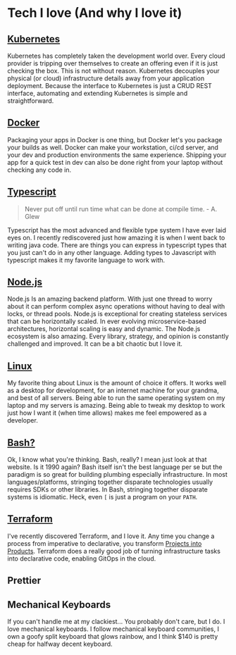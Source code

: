 # Tech I love (And why I love it)

## [Kubernetes](https://kubernetes.io)

Kubernetes has completely taken the development world over. Every cloud provider
is tripping over themselves to create an offering even if it is just checking
the box. This is not without reason. Kubernetes decouples your physical (or
cloud) infrastructure details away from your application deployment. Because the
interface to Kubernetes is just a CRUD REST interface, automating and extending
Kubernetes is simple and straightforward.

## [Docker](https://docker.io)

Packaging your apps in Docker is one thing, but Docker let's you package your
builds as well. Docker can make your workstation, ci/cd server, and your dev and
production environments the same experience. Shipping your app for a quick test
in dev can also be done right from your laptop without checking any code in.

## [Typescript](https://typescriptlang.org)

> Never put off until run time what can be done at compile time. \- A. Glew

Typescript has the most advanced and flexible type system I have ever laid eyes
on. I recently rediscovered just how amazing it is when I went back to writing
java code. There are things you can express in typescript types that you just
can't do in any other language. Adding types to Javascript with typescript makes
it my favorite language to work with.

## [Node.js](https://nodejs.org)

Node.js Is an amazing backend platform. With just one thread to worry about it
can perform complex async operations without having to deal with locks, or
thread pools. Node.js is exceptional for creating stateless services that can be
horizontally scaled. In ever evolving microservice-based architectures,
horizontal scaling is easy and dynamic. The Node.js ecosystem is also amazing.
Every library, strategy, and opinion is constantly challenged and improved. It
can be a bit chaotic but I love it.

## [Linux](https://www.linuxfoundation.org/)

My favorite thing about Linux is the amount of choice it offers. It works well
as a desktop for development, for an internet machine for your grandma, and best
of all servers. Being able to run the same operating system on my laptop and my
servers is amazing. Being able to tweak my desktop to work just how I want it
(when time allows) makes me feel empowered as a developer.

## [Bash?](https://www.gnu.org/software/bash/)

Ok, I know what you're thinking. Bash, really? I mean just look at that website.
Is it 1990 again? Bash itself isn't the best language per se but the paradigm is
so great for building plumbing especially infrastructure. In most
languages/platforms, stringing together disparate technologies usually requires
SDKs or other libraries. In Bash, stringing together disparate systems is
idiomatic. Heck, even `[` is just a program on your `PATH`.

## [Terraform](https://www.terraform.io/)

I've recently discovered Terraform, and I love it. Any time you change a process
from imperative to declarative, you transform
[Projects into Products](/notes/product-vs-project). Terraform does a really
good job of turning infrastructure tasks into declarative code, enabling GitOps
in the cloud.

## Prettier

## Mechanical Keyboards

If you can't handle me at my clackiest... You probably don't care, but I do. I
love mechanical keyboards. I follow mechanical keyboard communities, I own a
goofy split keyboard that glows rainbow, and I think \$140 is pretty cheap for
halfway decent keyboard.
